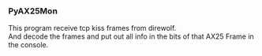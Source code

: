 ### PyAX25Mon 
This program receive tcp kiss frames from direwolf. <br>
And decode the frames and put out all info in the bits of that AX25 Frame
in the console.
